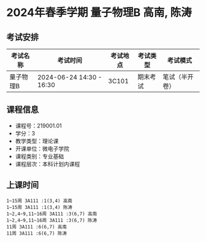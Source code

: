 # 2024年春季学期 量子物理B 高南, 陈涛




## 考试安排

| 考试名称 | 考试时间 | 考试地点 | 考试类型 | 考试模式 |
| -------- | -------- | -------- | -------- | -------- |
| 量子物理B | 2024-06-24 14:30 - 16:30 | 3C101 | 期末考试 | 笔试（半开卷） |





## 课程信息

- 课程号：219001.01
- 学分：3
- 教学类型：理论课
- 开课单位：微电子学院
- 课程类别：专业基础
- 课程层次：本科计划内课程

## 上课时间

```
1~15周 3A111 :1(3,4) 高南
1~15周 3A111 :1(3,4) 陈涛
1~2,4~9,11~16周 3A111 :3(6,7) 高南
1~2,4~9,11~16周 3A111 :3(6,7) 陈涛
11周 3A111 :6(6,7) 高南
11周 3A111 :6(6,7) 陈涛
```

